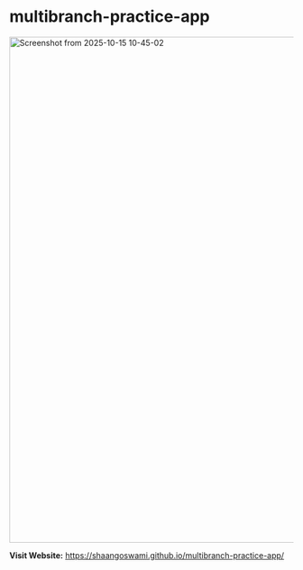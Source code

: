 # multibranch-practice-app


<img width="1102" height="896" alt="Screenshot from 2025-10-15 10-45-02" src="https://github.com/user-attachments/assets/0e23c7d9-1127-4784-8656-c450dd807060" />

**Visit Website:**
https://shaangoswami.github.io/multibranch-practice-app/ 
